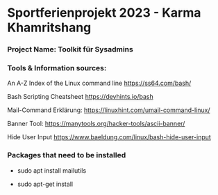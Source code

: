 # Sportferienprojekt 2023 - Karma Khamritshang

### Project Name: Toolkit für Sysadmins

### Tools & Information sources:

An A-Z Index of the Linux command line
https://ss64.com/bash/

Bash Scripting Cheatsheet
https://devhints.io/bash

Mail-Command Erklärung:
https://linuxhint.com/umail-command-linux/

Banner Tool:
https://manytools.org/hacker-tools/ascii-banner/

Hide User Input
https://www.baeldung.com/linux/bash-hide-user-input

### Packages that need to be installed

- sudo apt install mailutils

-	sudo apt-get install <net-tools>
